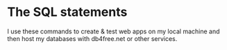 # The SQL statements

I use these commands to create & test web apps on my local machine and then host my databases with db4free.net or other services.
